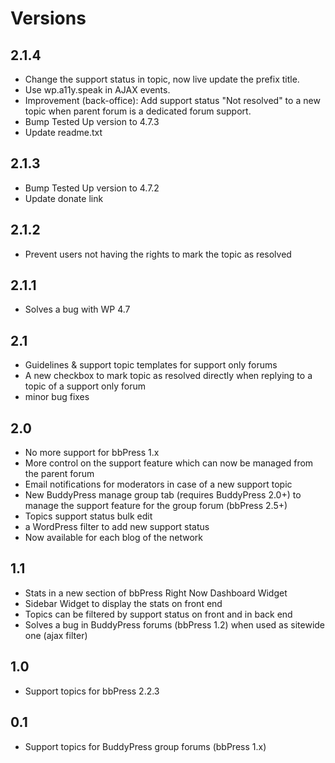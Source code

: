 Versions
========

2.1.4
---

+ Change the support status in topic, now live update the prefix title.
+ Use wp.a11y.speak in AJAX events.
+ Improvement (back-office):  Add support status "Not resolved" to a new topic when parent forum is a dedicated forum support.
+ Bump Tested Up version to 4.7.3
+ Update readme.txt

2.1.3
---

+ Bump Tested Up version to 4.7.2
+ Update donate link

2.1.2
---
+ Prevent users not having the rights to mark the topic as resolved

2.1.1
---

+ Solves a bug with WP 4.7

2.1
---

+ Guidelines & support topic templates for support only forums
+ A new checkbox to mark topic as resolved directly when replying to a topic of a support only forum
+ minor bug fixes

2.0
---

+ No more support for bbPress 1.x
+ More control on the support feature which can now be managed from the parent forum
+ Email notifications for moderators in case of a new support topic
+ New BuddyPress manage group tab (requires BuddyPress 2.0+) to manage the support feature for the group forum (bbPress 2.5+)
+ Topics support status bulk edit
+ a WordPress filter to add new support status
+ Now available for each blog of the network


1.1
---

+ Stats in a new section of bbPress Right Now Dashboard Widget
+ Sidebar Widget to display the stats on front end
+ Topics can be filtered by support status on front and in back end
+ Solves a bug in BuddyPress forums (bbPress 1.2) when used as sitewide one (ajax filter)


1.0
---

+ Support topics for bbPress 2.2.3


0.1
---

+ Support topics for BuddyPress group forums (bbPress 1.x)

